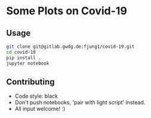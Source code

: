 # Some Plots on Covid-19

## Usage
```bash
git clone git@gitlab.gwdg.de:fjung1/covid-19.git
cd covid-19
pip install .
jupyter notebook
```

## Contributing
* Code style: black
* Don't push notebooks, 'pair with light script' instead.
* All input welcome! :)
